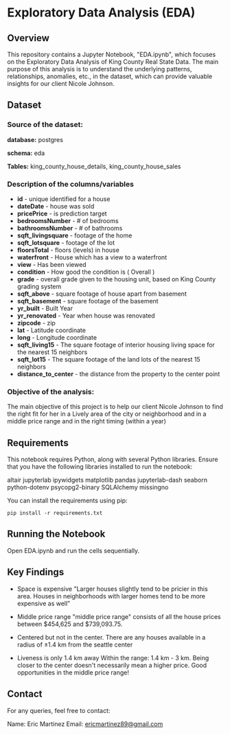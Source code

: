 # Exploratory Data Analysis (EDA)

## Overview
This repository contains a Jupyter Notebook, "EDA.ipynb", which focuses on the Exploratory Data Analysis of King County Real State Data. The main purpose of this analysis is to understand the underlying patterns, relationships, anomalies, etc., in the dataset, which can provide valuable insights for our client Nicole Johnson.

## Dataset

### Source of the dataset:

**database:** postgres

**schema:** eda

**Tables:** king_county_house_details, king_county_house_sales

### Description of the columns/variables

- **id** - unique identified for a house
- **dateDate** - house was sold
- **pricePrice** - is prediction target
- **bedroomsNumber** - # of bedrooms
- **bathroomsNumber** - # of bathrooms
- **sqft_livingsquare** - footage of the home
- **sqft_lotsquare** - footage of the lot
- **floorsTotal** - floors (levels) in house
- **waterfront** - House which has a view to a waterfront
- **view** - Has been viewed
- **condition** - How good the condition is ( Overall )
- **grade** - overall grade given to the housing unit, based on King County grading system
- **sqft_above** - square footage of house apart from basement
- **sqft_basement** - square footage of the basement
- **yr_built** - Built Year
- **yr_renovated** - Year when house was renovated
- **zipcode** - zip
- **lat** - Latitude coordinate
- **long** - Longitude coordinate
- **sqft_living15** - The square footage of interior housing living space for the nearest 15 neighbors
- **sqft_lot15** - The square footage of the land lots of the nearest 15 neighbors
- **distance_to_center** - the distance from the property to the center point 


### Objective of the analysis:

The main objective of this project is to help our client Nicole Johnson to find the right fit for her in a Lively area of the city or neighborhood and in a middle price range and in the right timing (within a year)


## Requirements
This notebook requires Python, along with several Python libraries. Ensure that you have the following libraries installed to run the notebook:

altair
jupyterlab
ipywidgets
matplotlib
pandas
jupyterlab-dash
seaborn
python-dotenv
psycopg2-binary
SQLAlchemy
missingno

You can install the requirements using pip:

```
pip install -r requirements.txt
```

## Running the Notebook

Open EDA.ipynb and run the cells sequentially.

## Key Findings

- Space is expensive
"Larger houses slightly tend to be pricier in this area. Houses in neighborhoods with larger homes tend to be more expensive as well”

- Middle price range
"middle price range" consists of all the house prices between $454,625 and $739,093.75.

- Centered but not in the center. 
There are any houses available in a radius of ±1.4 km from the seattle center

- Liveness is only 1.4 km away
Within the range: 1.4 km - 3 km. Being closer to the center doesn't necessarily mean a higher price. Good opportunities in the middle price range! 

## Contact
For any queries, feel free to contact:

Name: Eric Martinez
Email: ericmartinez89@gmail.com
